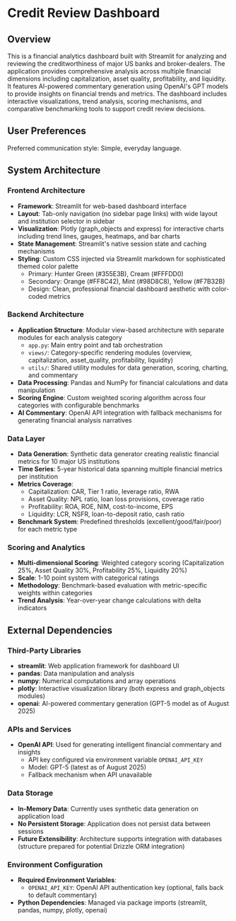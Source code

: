 # Credit Review Dashboard

## Overview

This is a financial analytics dashboard built with Streamlit for analyzing and reviewing the creditworthiness of major US banks and broker-dealers. The application provides comprehensive analysis across multiple financial dimensions including capitalization, asset quality, profitability, and liquidity. It features AI-powered commentary generation using OpenAI's GPT models to provide insights on financial trends and metrics. The dashboard includes interactive visualizations, trend analysis, scoring mechanisms, and comparative benchmarking tools to support credit review decisions.

## User Preferences

Preferred communication style: Simple, everyday language.

## System Architecture

### Frontend Architecture
- **Framework**: Streamlit for web-based dashboard interface
- **Layout**: Tab-only navigation (no sidebar page links) with wide layout and institution selector in sidebar
- **Visualization**: Plotly (graph_objects and express) for interactive charts including trend lines, gauges, heatmaps, and bar charts
- **State Management**: Streamlit's native session state and caching mechanisms
- **Styling**: Custom CSS injected via Streamlit markdown for sophisticated themed color palette
  - Primary: Hunter Green (#355E3B), Cream (#FFFDD0)
  - Secondary: Orange (#FF8C42), Mint (#98D8C8), Yellow (#F7B32B)
  - Design: Clean, professional financial dashboard aesthetic with color-coded metrics

### Backend Architecture
- **Application Structure**: Modular view-based architecture with separate modules for each analysis category
  - `app.py`: Main entry point and tab orchestration
  - `views/`: Category-specific rendering modules (overview, capitalization, asset_quality, profitability, liquidity)
  - `utils/`: Shared utility modules for data generation, scoring, charting, and commentary
- **Data Processing**: Pandas and NumPy for financial calculations and data manipulation
- **Scoring Engine**: Custom weighted scoring algorithm across four categories with configurable benchmarks
- **AI Commentary**: OpenAI API integration with fallback mechanisms for generating financial analysis narratives

### Data Layer
- **Data Generation**: Synthetic data generator creating realistic financial metrics for 10 major US institutions
- **Time Series**: 5-year historical data spanning multiple financial metrics per institution
- **Metrics Coverage**: 
  - Capitalization: CAR, Tier 1 ratio, leverage ratio, RWA
  - Asset Quality: NPL ratio, loan loss provisions, coverage ratio
  - Profitability: ROA, ROE, NIM, cost-to-income, EPS
  - Liquidity: LCR, NSFR, loan-to-deposit ratio, cash ratio
- **Benchmark System**: Predefined thresholds (excellent/good/fair/poor) for each metric type

### Scoring and Analytics
- **Multi-dimensional Scoring**: Weighted category scoring (Capitalization 25%, Asset Quality 30%, Profitability 25%, Liquidity 20%)
- **Scale**: 1-10 point system with categorical ratings
- **Methodology**: Benchmark-based evaluation with metric-specific weights within categories
- **Trend Analysis**: Year-over-year change calculations with delta indicators

## External Dependencies

### Third-Party Libraries
- **streamlit**: Web application framework for dashboard UI
- **pandas**: Data manipulation and analysis
- **numpy**: Numerical computations and array operations
- **plotly**: Interactive visualization library (both express and graph_objects modules)
- **openai**: AI-powered commentary generation (GPT-5 model as of August 2025)

### APIs and Services
- **OpenAI API**: Used for generating intelligent financial commentary and insights
  - API key configured via environment variable `OPENAI_API_KEY`
  - Model: GPT-5 (latest as of August 2025)
  - Fallback mechanism when API unavailable

### Data Storage
- **In-Memory Data**: Currently uses synthetic data generation on application load
- **No Persistent Storage**: Application does not persist data between sessions
- **Future Extensibility**: Architecture supports integration with databases (structure prepared for potential Drizzle ORM integration)

### Environment Configuration
- **Required Environment Variables**:
  - `OPENAI_API_KEY`: OpenAI API authentication key (optional, falls back to default commentary)
- **Python Dependencies**: Managed via package imports (streamlit, pandas, numpy, plotly, openai)